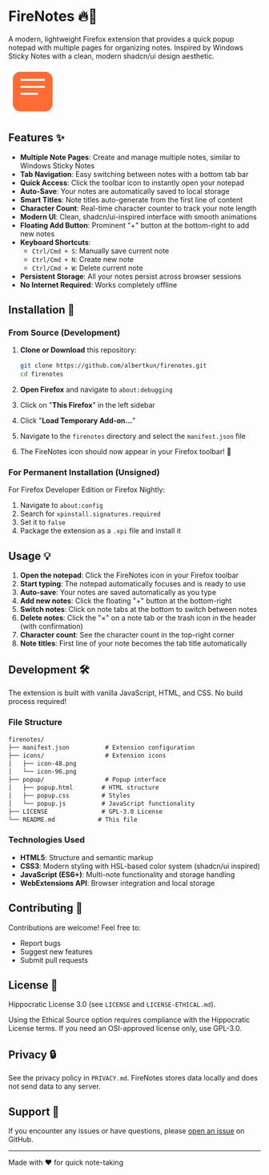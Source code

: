 # FireNotes 🔥📝

A modern, lightweight Firefox extension that provides a quick popup notepad with multiple pages for organizing notes. Inspired by Windows Sticky Notes with a clean, modern shadcn/ui design aesthetic.

![FireNotes](icons/icon-96.png)

## Features ✨

- **Multiple Note Pages**: Create and manage multiple notes, similar to Windows Sticky Notes
- **Tab Navigation**: Easy switching between notes with a bottom tab bar
- **Quick Access**: Click the toolbar icon to instantly open your notepad
- **Auto-Save**: Your notes are automatically saved to local storage
- **Smart Titles**: Note titles auto-generate from the first line of content
- **Character Count**: Real-time character counter to track your note length
- **Modern UI**: Clean, shadcn/ui-inspired interface with smooth animations
- **Floating Add Button**: Prominent "+" button at the bottom-right to add new notes
- **Keyboard Shortcuts**: 
  - `Ctrl/Cmd + S`: Manually save current note
  - `Ctrl/Cmd + N`: Create new note
  - `Ctrl/Cmd + W`: Delete current note
- **Persistent Storage**: All your notes persist across browser sessions
- **No Internet Required**: Works completely offline

## Installation 🚀

### From Source (Development)

1. **Clone or Download** this repository:
   ```bash
   git clone https://github.com/albertkun/firenotes.git
   cd firenotes
   ```

2. **Open Firefox** and navigate to `about:debugging`

3. Click on "**This Firefox**" in the left sidebar

4. Click "**Load Temporary Add-on...**"

5. Navigate to the `firenotes` directory and select the `manifest.json` file

6. The FireNotes icon should now appear in your Firefox toolbar! 🎉

### For Permanent Installation (Unsigned)

For Firefox Developer Edition or Firefox Nightly:

1. Navigate to `about:config`
2. Search for `xpinstall.signatures.required`
3. Set it to `false`
4. Package the extension as a `.xpi` file and install it

## Usage 💡

1. **Open the notepad**: Click the FireNotes icon in your Firefox toolbar
2. **Start typing**: The notepad automatically focuses and is ready to use
3. **Auto-save**: Your notes are saved automatically as you type
4. **Add new notes**: Click the floating "+" button at the bottom-right
5. **Switch notes**: Click on note tabs at the bottom to switch between notes
6. **Delete notes**: Click the "×" on a note tab or the trash icon in the header (with confirmation)
7. **Character count**: See the character count in the top-right corner
8. **Note titles**: First line of your note becomes the tab title automatically

## Development 🛠️

The extension is built with vanilla JavaScript, HTML, and CSS. No build process required!

### File Structure

```
firenotes/
├── manifest.json          # Extension configuration
├── icons/                 # Extension icons
│   ├── icon-48.png
│   └── icon-96.png
├── popup/                 # Popup interface
│   ├── popup.html        # HTML structure
│   ├── popup.css         # Styles
│   └── popup.js          # JavaScript functionality
├── LICENSE               # GPL-3.0 License
└── README.md            # This file
```

### Technologies Used

- **HTML5**: Structure and semantic markup
- **CSS3**: Modern styling with HSL-based color system (shadcn/ui inspired)
- **JavaScript (ES6+)**: Multi-note functionality and storage handling
- **WebExtensions API**: Browser integration and local storage

## Contributing 🤝

Contributions are welcome! Feel free to:

- Report bugs
- Suggest new features
- Submit pull requests

## License 📄

Hippocratic License 3.0 (see `LICENSE` and `LICENSE-ETHICAL.md`).

Using the Ethical Source option requires compliance with the Hippocratic License terms. If you need an OSI-approved license only, use GPL-3.0.

## Privacy 🔒

See the privacy policy in `PRIVACY.md`. FireNotes stores data locally and does not send data to any server.

## Support 💬

If you encounter any issues or have questions, please [open an issue](https://github.com/albertkun/firenotes/issues) on GitHub.

---

Made with ❤️ for quick note-taking